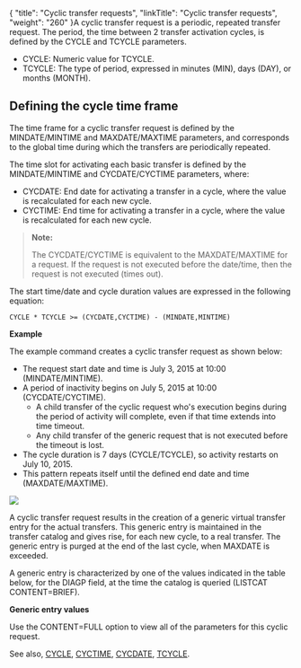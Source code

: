{
    "title": "Cyclic  transfer requests",
    "linkTitle": "Cyclic transfer requests",
    "weight": "260"
}A cyclic transfer
request is a periodic, repeated transfer request. The period, the time
between 2 transfer activation cycles, is defined by the CYCLE and TCYCLE parameters.

-   CYCLE: Numeric value for TCYCLE.
-   TCYCLE: The type of period, expressed in minutes (MIN), days (DAY), or months (MONTH).

## Defining the cycle time frame

The time frame for a cyclic transfer request is defined by the MINDATE/MINTIME
and MAXDATE/MAXTIME parameters, and corresponds to the global time during
which the transfers are periodically repeated.

The time slot for activating each basic transfer is defined by the MINDATE/MINTIME
and CYCDATE/CYCTIME parameters, where:

-   CYCDATE: End date for activating
    a transfer in a cycle, where the value is recalculated for each new cycle.
-   CYCTIME: End time for activating a transfer in a cycle, where the value is recalculated for each new cycle.

> **Note:**
>
> The CYCDATE/CYCTIME is equivalent to the MAXDATE/MAXTIME for a request. If the request is not executed before the date/time, then the request is not executed (times out).

The start time/date and cycle duration
values are expressed in the following equation:

`CYCLE * TCYCLE >= (CYCDATE,CYCTIME) - (MINDATE,MINTIME)`

**Example**

The example command creates a cyclic transfer request as shown below:

-   The request start date and time is July 3, 2015 at 10:00 (MINDATE/MINTIME).
-   A period of inactivity begins on July 5, 2015 at 10:00 (CYCDATE/CYCTIME).
    -   A child transfer of the cyclic request who's execution begins during the period of activity will complete, even if that time extends into time timeout.
    -   Any child transfer of the generic request that is not executed before the timeout is lost.
-   The cycle duration is 7 days (CYCLE/TCYCLE), so activity restarts on July 10, 2015.
-   This pattern repeats itself until the defined end date and time (MAXDATE/MAXTIME).

<img src="/Images/TransferCFT/new_cyclic_example.png" class="maxWidth" />

A cyclic transfer request results in the creation of a generic virtual
transfer entry for the actual transfers. This generic entry is maintained in the
transfer catalog and gives rise, for each new cycle, to a real transfer. The generic entry is purged at the end of the last
cycle, when MAXDATE is exceeded.

A generic entry is characterized by
one of the values indicated in the table below, for the DIAGP field, at
the time the catalog is queried (LISTCAT CONTENT=BRIEF).

**Generic entry values**

Use the CONTENT=FULL option to view all of the parameters for this cyclic
request.

See also, [CYCLE](../../../c_intro_userinterfaces/command_summary/parameter_intro/cycle), [CYCTIME](../../../c_intro_userinterfaces/command_summary/parameter_intro/cyctime), [CYCDATE](../../../c_intro_userinterfaces/command_summary/parameter_intro/cycdate), [TCYCLE](../../../c_intro_userinterfaces/command_summary/parameter_intro/tcycle).
